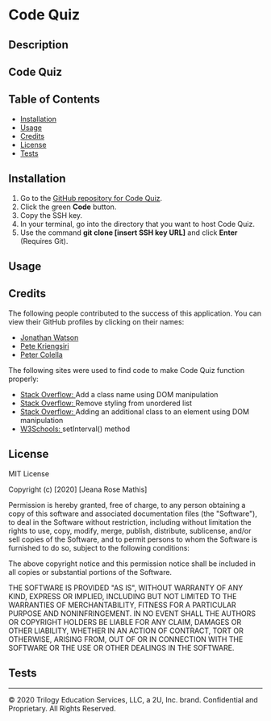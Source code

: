 # Code Quiz

## Description

## Code Quiz

## Table of Contents 
* [Installation](#installation)
* [Usage](#usage)
* [Credits](#credits)
* [License](#license)
* [Tests](#tests)

## Installation
1. Go to the [GitHub repository for Code Quiz](https://github.com/jeanarose/code-quiz).
2. Click the green **Code** button.
3. Copy the SSH key.
4. In your terminal, go into the directory that you want to host Code Quiz. 
5. Use the command **git clone [insert SSH key URL]** and click **Enter** (Requires Git).

## Usage


## Credits
The following people contributed to the success of this application. You can view their GitHub profiles by clicking on their names:
* [Jonathan Watson](https://github.com/jonathanjwatson)
* [Pete Kriengsiri](https://github.com/pkriengsiri)
* [Peter Colella](https://github.com/petercolella)

The following sites were used to find code to make Code Quiz function properly:
* [Stack Overflow: ](https://stackoverflow.com/questions/1115310/how-can-i-add-a-class-to-a-dom-element-in-javascript)Add a class name using DOM manipulation
* [Stack Overflow: ](https://stackoverflow.com/questions/8289805/getting-rid-of-bullet-points-from-ul)Remove styling from unordered list
* [Stack Overflow: ](https://stackoverflow.com/questions/1988514/javascript-css-how-to-add-and-remove-multiple-css-classes-to-an-element)Adding an additional class to an element using DOM manipulation
* [W3Schools: ](https://www.w3schools.com/jsref/met_win_setinterval.asp)setInterval() method 

## License
MIT License

Copyright (c) [2020] [Jeana Rose Mathis]

Permission is hereby granted, free of charge, to any person obtaining a copy
of this software and associated documentation files (the "Software"), to deal
in the Software without restriction, including without limitation the rights
to use, copy, modify, merge, publish, distribute, sublicense, and/or sell
copies of the Software, and to permit persons to whom the Software is
furnished to do so, subject to the following conditions:

The above copyright notice and this permission notice shall be included in all
copies or substantial portions of the Software.

THE SOFTWARE IS PROVIDED "AS IS", WITHOUT WARRANTY OF ANY KIND, EXPRESS OR
IMPLIED, INCLUDING BUT NOT LIMITED TO THE WARRANTIES OF MERCHANTABILITY,
FITNESS FOR A PARTICULAR PURPOSE AND NONINFRINGEMENT. IN NO EVENT SHALL THE
AUTHORS OR COPYRIGHT HOLDERS BE LIABLE FOR ANY CLAIM, DAMAGES OR OTHER
LIABILITY, WHETHER IN AN ACTION OF CONTRACT, TORT OR OTHERWISE, ARISING FROM,
OUT OF OR IN CONNECTION WITH THE SOFTWARE OR THE USE OR OTHER DEALINGS IN THE
SOFTWARE.

## Tests

---

© 2020 Trilogy Education Services, LLC, a 2U, Inc. brand. Confidential and Proprietary. All Rights Reserved.